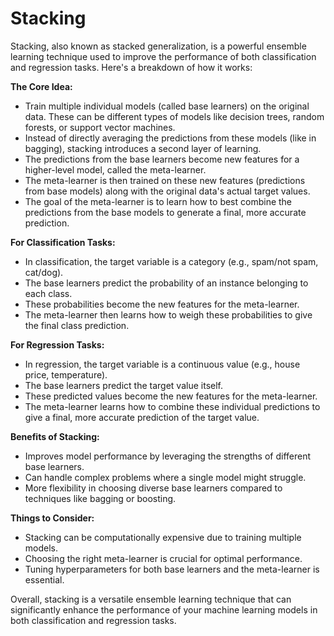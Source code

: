 # Stacking

Stacking, also known as stacked generalization, is a powerful ensemble learning technique used to improve the performance of both classification and regression tasks. Here's a breakdown of how it works:

**The Core Idea:**

- Train multiple individual models (called base learners) on the original data. These can be different types of models like decision trees, random forests, or support vector machines.
- Instead of directly averaging the predictions from these models (like in bagging), stacking introduces a second layer of learning.
- The predictions from the base learners become new features for a higher-level model, called the meta-learner.
- The meta-learner is then trained on these new features (predictions from base models) along with the original data's actual target values.
- The goal of the meta-learner is to learn how to best combine the predictions from the base models to generate a final, more accurate prediction.

**For Classification Tasks:**

- In classification, the target variable is a category (e.g., spam/not spam, cat/dog).
- The base learners predict the probability of an instance belonging to each class.
- These probabilities become the new features for the meta-learner.
- The meta-learner then learns how to weigh these probabilities to give the final class prediction.

**For Regression Tasks:**

- In regression, the target variable is a continuous value (e.g., house price, temperature).
- The base learners predict the target value itself.
- These predicted values become the new features for the meta-learner.
- The meta-learner learns how to combine these individual predictions to give a final, more accurate prediction of the target value.

**Benefits of Stacking:**

- Improves model performance by leveraging the strengths of different base learners.
- Can handle complex problems where a single model might struggle.
- More flexibility in choosing diverse base learners compared to techniques like bagging or boosting.

**Things to Consider:**

- Stacking can be computationally expensive due to training multiple models.
- Choosing the right meta-learner is crucial for optimal performance.
- Tuning hyperparameters for both base learners and the meta-learner is essential.

Overall, stacking is a versatile ensemble learning technique that can significantly enhance the performance of your machine learning models in both classification and regression tasks.
